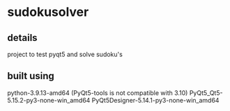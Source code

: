 # sudokusolver

## details
project to test pyqt5 and solve sudoku's

## built using
python-3.9.13-amd64 (PyQt5-tools is not compatible with 3.10)
PyQt5_Qt5-5.15.2-py3-none-win_amd64
PyQt5Designer-5.14.1-py3-none-win_amd64
